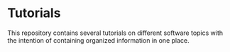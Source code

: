 # Tutorials
This repository contains several tutorials on different software topics with the intention of containing organized information in one place.
